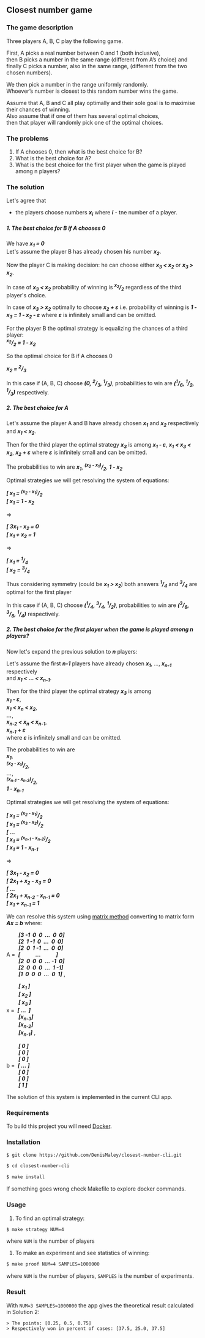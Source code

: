 ## Closest number game
### The game description

Three players A, B, C play the following game. 

First, A picks a real number between 0 and 1 (both inclusive),  
then B picks a number in the same range (different from A’s choice) and  
finally C picks a number, also in the same range, (different from the two chosen numbers). 

We then pick a number in the range uniformly randomly.  
Whoever’s number is closest to this random number wins the game. 

Assume that A, B and C all play optimally and their sole goal is to maximise their chances of winning.  
Also assume that if one of them has several optimal choices,  
then that player will randomly pick one of the optimal choices.

### The problems

1. If A chooses 0, then what is the best choice for B?
2. What is the best choice for A?
3. What is the best choice for the first player when the game is played among n players?

### The solution

Let's agree that 
* the players choose numbers ***x<sub>i</sub>*** where ***i*** - tne number of a player.

##### 1. The best choice for B if A chooses 0

We have ***x<sub>1</sub> = 0***  
Let's assume the player B has already chosen his number ***x<sub>2</sub>***.

Now the player C is making decision: he can choose either 
***x<sub>3</sub> < x<sub>2</sub>*** or 
***x<sub>3</sub> > x<sub>2</sub>***.

In case of ***x<sub>3</sub> < x<sub>2</sub>*** probability of winning is 
***<sup>x<sub>2</sub></sup>/<sub>2</sub>*** regardless of the third player's choice.

In case of ***x<sub>3</sub> > x<sub>2</sub>*** optimally to choose 
***x<sub>2</sub> + &epsilon;*** i.e.
probability of winning is ***1 - x<sub>3</sub> = 1 - x<sub>2</sub> - &epsilon;*** 
where ***&epsilon;*** is infinitely small and can be omitted.

For the player B the optimal strategy is equalizing the chances of a third player:  
***<sup>x<sub>2</sub></sup>/<sub>2</sub> = 1 - x<sub>2</sub>***  

So the optimal choice for B if A chooses 0 

***x<sub>2</sub> = <sup>2</sup>/<sub>3</sub>***

In this case if (A, B, C) choose ***(0, <sup>2</sup>/<sub>3</sub>, <sup>1</sup>/<sub>3</sub>)***,
probabilities to win are 
***(<sup>1</sup>/<sub>6</sub>, <sup>1</sup>/<sub>2</sub>, <sup>1</sup>/<sub>3</sub>)*** respectively.

##### 2. The best choice for A

Let's assume the player A and B have already 
chosen ***x<sub>1</sub>*** and ***x<sub>2</sub>*** respectively  
and ***x<sub>1</sub> < x<sub>2</sub>***.

Then for the third player the optimal strategy ***x<sub>3</sub>*** is among
***x<sub>1</sub> - &epsilon;***, 
***x<sub>1</sub> < x<sub>3</sub> < x<sub>2</sub>***,
***x<sub>2</sub> + &epsilon;*** 
where ***&epsilon;*** is infinitely small and can be omitted.

The probabilities to win are
***x<sub>1</sub>***, 
***<sup>(x<sub>2</sub> - x<sub>1</sub>)</sup>/<sub>2</sub>***,
***1 - x<sub>2</sub>*** 
 
Optimal strategies we will get resolving the system of equations:
 
***[ x<sub>1</sub> = <sup>(x<sub>2</sub> - x<sub>1</sub>)</sup>/<sub>2</sub>***  
***[ x<sub>1</sub> = 1 - x<sub>2</sub>***

=>

***[ 3x<sub>1</sub> - x<sub>2</sub> = 0***  
***[ x<sub>1</sub> + x<sub>2</sub> = 1***

=>

***[ x<sub>1</sub> = <sup>1</sup>/<sub>4</sub>***  
***[ x<sub>2</sub> = <sup>3</sup>/<sub>4</sub>***

Thus considering symmetry (could be ***x<sub>1</sub> > x<sub>2</sub>***) both answers 
***<sup>1</sup>/<sub>4</sub>*** and ***<sup>3</sup>/<sub>4</sub>*** are optimal for the first player

In this case if (A, B, C) choose 
***(<sup>1</sup>/<sub>4</sub>, <sup>3</sup>/<sub>4</sub>, <sup>1</sup>/<sub>2</sub>)***,
probabilities to win are 
***(<sup>3</sup>/<sub>8</sub>, <sup>3</sup>/<sub>8</sub>, <sup>1</sup>/<sub>4</sub>)*** respectively.

##### 2. The best choice for the first player when the game is played among n players?

Now let's expand the previous solution to ***n*** players:

Let's assume the first ***n-1*** players have already 
chosen ***x<sub>1</sub>***, ..., ***x<sub>n-1</sub>*** respectively  
and ***x<sub>1</sub> < ... < x<sub>n-1</sub>***.

Then for the third player the optimal strategy ***x<sub>3</sub>*** is among  
***x<sub>1</sub> - &epsilon;***,  
***x<sub>1</sub> < x<sub>n</sub> < x<sub>2</sub>***,  
***...***,  
***x<sub>n-2</sub> < x<sub>n</sub> < x<sub>n-1</sub>***,  
***x<sub>n-1</sub> + &epsilon;***   
where ***&epsilon;*** is infinitely small and can be omitted.

The probabilities to win are  
***x<sub>1</sub>***,  
***<sup>(x<sub>2</sub> - x<sub>1</sub>)</sup>/<sub>2</sub>***,  
***...***,  
***<sup>(x<sub>n-1</sub> - x<sub>n-2</sub>)</sup>/<sub>2</sub>***,  
***1 - x<sub>n-1</sub>*** 
 
Optimal strategies we will get resolving the system of equations:
 
***[ x<sub>1</sub> = <sup>(x<sub>2</sub> - x<sub>1</sub>)</sup>/<sub>2</sub>***  
***[ x<sub>1</sub> = <sup>(x<sub>3</sub> - x<sub>2</sub>)</sup>/<sub>2</sub>***  
***[ ...***  
***[ x<sub>1</sub> = <sup>(x<sub>n-1</sub> - x<sub>n-2</sub>)</sup>/<sub>2</sub>***  
***[ x<sub>1</sub> = 1 - x<sub>n-1</sub>***

=>

***[ 3x<sub>1</sub> - x<sub>2</sub> = 0***  
***[ 2x<sub>1</sub> + x<sub>2</sub> - x<sub>3</sub> = 0***  
***[ ...***  
***[ 2x<sub>1</sub> + x<sub>n-2</sub> - x<sub>n-1</sub> = 0***  
***[ x<sub>1</sub> + x<sub>n-1</sub> = 1***

We can resolve this system  using 
[matrix method][Matrix method] 
converting to matrix form ***Ax = b*** where:

&nbsp;&nbsp;&nbsp;&nbsp;&nbsp;&nbsp;&nbsp;&nbsp;***[3&nbsp;-1&nbsp;&nbsp;0&nbsp;&nbsp;0&nbsp;&nbsp;...&nbsp;&nbsp;0&nbsp;&nbsp;0]***  
&nbsp;&nbsp;&nbsp;&nbsp;&nbsp;&nbsp;&nbsp;&nbsp;***[2&nbsp;&nbsp;1&nbsp;-1&nbsp;&nbsp;0&nbsp;&nbsp;...&nbsp;&nbsp;0&nbsp;&nbsp;0]***  
&nbsp;&nbsp;&nbsp;&nbsp;&nbsp;&nbsp;&nbsp;&nbsp;***[2&nbsp;&nbsp;0&nbsp;&nbsp;1&nbsp;-1&nbsp;&nbsp;...&nbsp;&nbsp;0&nbsp;&nbsp;0]***  
A&nbsp;=&nbsp;&nbsp;***[&nbsp;&nbsp;&nbsp;&nbsp;&nbsp;&nbsp;&nbsp;&nbsp;&nbsp;&nbsp;&nbsp;&nbsp;...&nbsp;&nbsp;&nbsp;&nbsp;&nbsp;&nbsp;&nbsp;&nbsp;&nbsp;&nbsp;&nbsp;&nbsp;]***    
&nbsp;&nbsp;&nbsp;&nbsp;&nbsp;&nbsp;&nbsp;&nbsp;***[2&nbsp;&nbsp;0&nbsp;&nbsp;0&nbsp;&nbsp;0&nbsp;&nbsp;...&nbsp;-1&nbsp;&nbsp;0]***  
&nbsp;&nbsp;&nbsp;&nbsp;&nbsp;&nbsp;&nbsp;&nbsp;***[2&nbsp;&nbsp;0&nbsp;&nbsp;0&nbsp;&nbsp;0&nbsp;&nbsp;...&nbsp;&nbsp;1&nbsp;-1]***  
&nbsp;&nbsp;&nbsp;&nbsp;&nbsp;&nbsp;&nbsp;&nbsp;***[1&nbsp;&nbsp;0&nbsp;&nbsp;0&nbsp;&nbsp;0&nbsp;&nbsp;...&nbsp;&nbsp;0&nbsp;&nbsp;1]***   ,

&nbsp;&nbsp;&nbsp;&nbsp;&nbsp;&nbsp;&nbsp;&nbsp;***[&nbsp;x<sub>1</sub>&nbsp;]***  
&nbsp;&nbsp;&nbsp;&nbsp;&nbsp;&nbsp;&nbsp;&nbsp;***[&nbsp;x<sub>2</sub>&nbsp;]***  
&nbsp;&nbsp;&nbsp;&nbsp;&nbsp;&nbsp;&nbsp;&nbsp;***[&nbsp;x<sub>3</sub>&nbsp;]***  
x&nbsp;=&nbsp;&nbsp;***[&nbsp;...&nbsp;&nbsp;]***  
&nbsp;&nbsp;&nbsp;&nbsp;&nbsp;&nbsp;&nbsp;&nbsp;***[x<sub>n-3</sub>]***  
&nbsp;&nbsp;&nbsp;&nbsp;&nbsp;&nbsp;&nbsp;&nbsp;***[x<sub>n-2</sub>]***  
&nbsp;&nbsp;&nbsp;&nbsp;&nbsp;&nbsp;&nbsp;&nbsp;***[x<sub>n-1</sub>]***  ,

&nbsp;&nbsp;&nbsp;&nbsp;&nbsp;&nbsp;&nbsp;&nbsp;***[&nbsp;0&nbsp;]***  
&nbsp;&nbsp;&nbsp;&nbsp;&nbsp;&nbsp;&nbsp;&nbsp;***[&nbsp;0&nbsp;]***  
&nbsp;&nbsp;&nbsp;&nbsp;&nbsp;&nbsp;&nbsp;&nbsp;***[&nbsp;0&nbsp;]***  
b&nbsp;=&nbsp;&nbsp;***[&nbsp;...&nbsp;]***  
&nbsp;&nbsp;&nbsp;&nbsp;&nbsp;&nbsp;&nbsp;&nbsp;***[&nbsp;0&nbsp;]***  
&nbsp;&nbsp;&nbsp;&nbsp;&nbsp;&nbsp;&nbsp;&nbsp;***[&nbsp;0&nbsp;]***  
&nbsp;&nbsp;&nbsp;&nbsp;&nbsp;&nbsp;&nbsp;&nbsp;***[&nbsp;1&nbsp;]***  

The solution of this system is implemented in the current CLI app.
### Requirements

To build this project you will need [Docker][Docker Install].
### Installation
```bash
$ git clone https://github.com/DenisMaley/closest-number-cli.git
```
```bash
$ cd closest-number-cli
```
```bash
$ make install
```

If something goes wrong check Makefile to explore docker commands.

### Usage
1. To find an optimal strategy:
```bash
$ make strategy NUM=4
```
where `NUM` is the number of players

1. To make an experiment and see statistics of winning:
```bash
$ make proof NUM=4 SAMPLES=1000000
```
where `NUM` is the number of players, `SAMPLES` is the number of experiments.

### Result

With `NUM=3 SAMPLES=1000000` the app gives the theoretical result calculated in Solution 2:

```
> The points: [0.25, 0.5, 0.75]
> Respectively won in percent of cases: [37.5, 25.0, 37.5]
```

[Docker Install]:  https://docs.docker.com/install/
[Matrix method]:  https://en.wikipedia.org/wiki/System_of_linear_equations#Matrix_solution
